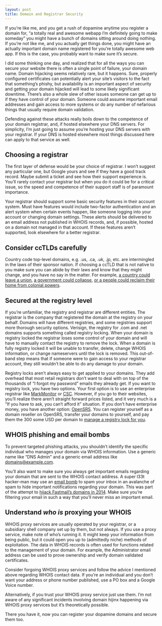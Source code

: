 ```yaml
---
layout: post
title: Domain and Registrar Security
---
```


If you’re like me, and you get a rush of dopamine anytime you register a domain for, “a totally real and awesome webapp I’m definitely going to make someday” you might have a bunch of domains sitting around doing nothing. If you’re not like me, and you actually get things done, you might have an actually important domain name registered for you’re totally awesome web app. If this is the case, you probably want to make sure it’s secure. 

I did some thinking one day, and realized that for all the ways you can secure your website there is often a single point of failure, your domain name. Domain hijacking seems relatively rare, but it happens. Sure, properly configured certificates can potentially alert your site’s visitors to the fact that something’s phishy, but availability is an important aspect of security and getting your domain hijacked will lead to some likely significant downtime. There’s also a whole slew of other issues someone can get up to if they have control of your domain. Someone could assume important email addresses and gain access to more systems or do any number of nefarious things that usually require domain validation. 

Defending against these attacks really boils down to the competence of your domain registrar, and, if hosted elsewhere your DNS servers. For simplicity, I’m just going to assume you’re hosting your DNS servers with your registrar. If your DNS is hosted elsewhere most things discussed here can apply to that service as well. 

## Choosing a registrar

The first layer of defense would be your choice of registrar. I won’t suggest any particular one, but Google yours and see if they have a good track record. Maybe submit a ticket and see how their support experience is. You’ll rarely contact your registrar but when you do it could be for a critical issue, so the speed and competence of their support staff is of paramount importance. 

Your registrar should support some basic security features in their account system. Must have features would include two-factor authentication and an alert system when certain events happen, like someone logging into your account or changing domain settings. These alerts should be delivered to an email address not published in WHOIS records, and, if possible, hosted on a domain not managed in that account. If these features aren’t supported, look elsewhere for a better registrar. 

## Consider ccTLDs carefully

Country code top-level domains, e.g. .us, .ca, .uk, .jp, etc. are intermingled in the laws of their sponsor nation. If choosing a ccTLD that is not native to you make sure you can abide by their laws and know that they might change, and you have no say in the matter. For example, [a country could leave a union](https://www.zdnet.com/article/81000-uk-owned-eu-domains-suspended-as-brexit-transition-ends/), [a government could collapse](https://www.inverse.com/article/8672-the-bizarre-afterlife-of-su-the-domain-name-and-last-bastion-of-the-ussr), [or a people could reclaim their home from colonial powers](https://www.theregister.com/2019/05/27/io_domains_uk_un/). 

## Secured at the registry level

If you’re unfamiliar, the registry and registrar are different entities. The registrar is the company that registered the domain at the registry on your behalf. Domains will have different registries, and some registries support more thorough security options. Verisign, the registry for .com and .net domains supports something called registry locking. When your domain is registry locked the registrar loses some control of your domain and will have to manually contact the registry to remove the lock. When a domain is fully registry locked it will be unable to transfer, delete, change WHOIS information, or change nameservers until the lock is removed. This out-of-band step means that if someone were to gain access to your registrar account, they still wouldn’t be able to do any damage to your domain. 

Registry locks aren’t always easy to get applied to your domains. They add overhead that most retail registrars don’t want to deal with on top of the thousands of “I forgot my password” emails they already get. If you want to registry lock, you have two options. Your first option is to use an enterprise registrar like [MarkMonitor](https://markmonitor.com/) or [CSC](https://www.cscglobal.com/global/web/csc//domains-and-trademarks.html). However, if you go to their websites, you’ll realize there aren’t straight forward prices listed, and it very much is a “If you have to ask, you can’t afford it” situation. If you don’t have enterprise money, you have another option: [OpenSRS](https://opensrs.com/). You can register yourself as a domain reseller on OpenSRS, transfer your domains to yourself, and pay them the 300 some USD per domain to [manage a registry lock for you](https://opensrs.com/domain-add-ons/). 

## WHOIS phishing and email bombs

To prevent targeted phishing attacks, you shouldn’t identify the specific individual who manages your domain via WHOIS information. Use a generic name like “DNS Admin” and a generic email address like domains@example.com. 

You’ll also want to make sure you always get important emails regarding your domain that are sent to the WHOIS contact address. A super l33t hacker-man may use an [email bomb](https://en.wikipedia.org/wiki/Email_bomb) to spam your inbox in an avalanche of spam to hide important notifications regarding your domain. This was part of the attempt to [hijack Fastmail’s domains in 2014](https://fastmail.blog/historical/when-two-factor-authentication-is-not-enough/). Make sure you’re filtering your email in such a way that you’ll never miss an important email.

## Understand *who is* proxying your WHOIS

WHOIS proxy services are usually operated by your registrar, or a subsidiary shell company set up by them, but not always. If you use a proxy service, make note of who’s running it. It might keep your information from being public, but it could open you up to (admittedly niche) methods of exploitation. The data in WHOIS records is often used for functions related to the management of your domain. For example, the Administrator email address can be used to prove ownership and verify domain validated certificates. 

Consider forgoing WHOIS proxy services and follow the advice I mentioned above regarding WHOIS contact data. If you’re an individual and you don’t want your address or phone number published, use a PO box and a Google Voice number. 

Alternatively, if you trust your WHOIS proxy service just use them. I’m not aware of any significant incidents involving domain hijinx happening via WHOIS proxy services but it’s theoretically possible. 

There you have it, now you can register your dopamine domains and secure them too. 

